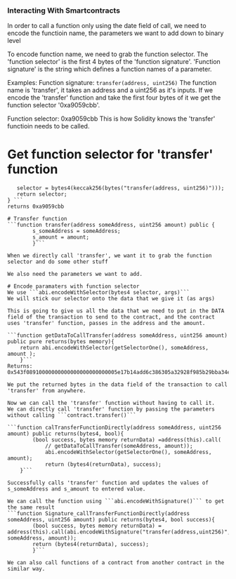 ### Interacting With Smartcontracts

In order to call a function only using the date field of call, 
we need to encode the functioin name, the parameters we want to add down to binary level

To encode function name, we need to grab the function selector.
The 'function selector' is the first 4 bytes of the 'function signature'. 
'Function signature' is the string which defines  a function names of a parameter.

Examples:
Function signature: ```transfer(address, uint256)``` 
The function name is 'transfer', it takes an address and a uint256 as it's inputs.
If we encode the 'transfer' function and take the first four bytes of it we get the function selector '0xa9059cbb'.

Function selector: 0xa9059cbb
This is how Solidity knows the 'transfer' functioin needs to be called.

# Get function selector for 'transfer' function 
```function getSelectorOne() public pure returns(bytes4 selector){
   selector = bytes4(keccak256(bytes("transfer(address, uint256)")));
   return selector;
} ```
returns 0xa9059cbb

# Transfer function 
```function transfer(address someAddress, uint256 amount) public {
        s_someAddress = someAddress;
        s_amount = amount;
        }```

When we directly call 'transfer', we want it to grab the function selector and do some other stuff

We also need the parameters we want to add.

# Encode paramaters with function selector
We use ```abi.encodeWithSelector(bytes4 selector, args)``` 
We will stick our selector onto the data that we give it (as args)

This is going to give us all the data that we need to put in the DATA field of the transaction to send to the contract, and the contract uses 'transfer' function, passes in the address and the amount.

```function getDataToCallTransfer(address someAddress, uint256 amount) public pure returns(bytes memory){
    return abi.encodeWithSelector(getSelectorOne(), someAddress, amount );
    }```
Returns:
0x543f08910000000000000000000000005e17b14add6c386305a32928f985b29bba34eff50000000000000000000000000000000000000000000000000000000000000309 

We put the returned bytes in the data field of the transaction to call 'transfer' from anywhere.

Now we can call the 'transfer' function without having to call it.
We can directly call 'transfer' function by passing the parameters without calling ```contract.transfer()```

```function calTransferFunctionDirectly(address someAddress, uint256 amount) public returns(bytes4, bool){
        (bool success, bytes memory returnData) =address(this).call(
            // getDataToCallTransfer(someAddress, amount));
            abi.encodeWithSelector(getSelectorOne(), someAddress, amount);
            return (bytes4(returnData), success);
    }```

Successfully calls 'transfer' function and updates the values of s_someAddress and s_amount to entered value.

We can call the function using ```abi.encodeWithSignature()``` to get the same result 
```function Signature_callTransferFunctionDirectly(address someAddress, uint256 amount) public returns(bytes4, bool success){
        (bool success, bytes memory returnData) = address(this).call(abi.encodeWithSignature("transfer(address,uint256)", someAddress, amount));
        return (bytes4(returnData), success);
        }```

We can also call functions of a contract from another contract in the similar way.



